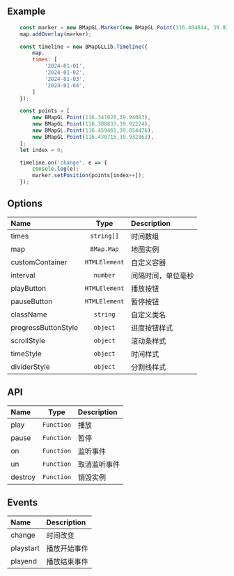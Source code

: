 ## Example
```javascript
    const marker = new BMapGL.Marker(new BMapGL.Point(116.404844, 39.921354));
    map.addOverlay(marker);

    const timeline = new BMapGLLib.Timeline({
        map,
        times: [
            '2024-01-01',
            '2024-01-02',
            '2024-01-03',
            '2024-01-04',
        ]
    });

    const points = [
        new BMapGL.Point(116.341028,39.94083),
        new BMapGL.Point(116.308833,39.92224),
        new BMapGL.Point(116.459461,39.854476),
        new BMapGL.Point(116.430715,39.932863),
    ];
    let index = 0;

    timeline.on('change', e => {
        console.log(e);
        marker.setPosition(points[index++]);
    });
```

## Options
| Name | Type  | Description |
| :------------ |:---------------:| :-----------|
| times | `string[]` | 时间数组 |
| map | `BMap.Map` | 地图实例 |
| customContainer | `HTMLElement` | 自定义容器 |
| interval | `number` | 间隔时间，单位毫秒 |
| playButton | `HTMLElement` | 播放按钮 |
| pauseButton | `HTMLElement` | 暂停按钮 |
| className | `string` | 自定义类名 |
| progressButtonStyle | `object` | 进度按钮样式 |
| scrollStyle | `object` | 滚动条样式 |
| timeStyle | `object` | 时间样式 |
| dividerStyle | `object` | 分割线样式 |

## API
| Name | Type  | Description |
| :------------ |:---------------:| :-----------|
| play | `Function` | 播放 |
| pause | `Function` | 暂停 |
| on | `Function` | 监听事件 |
| un | `Function` | 取消监听事件 |
| destroy | `Function` | 销毁实例 |

## Events
| Name | Description |
| :------------ | :-----------|
| change | 时间改变 |
| playstart | 播放开始事件 |
| playend | 播放结束事件 |
